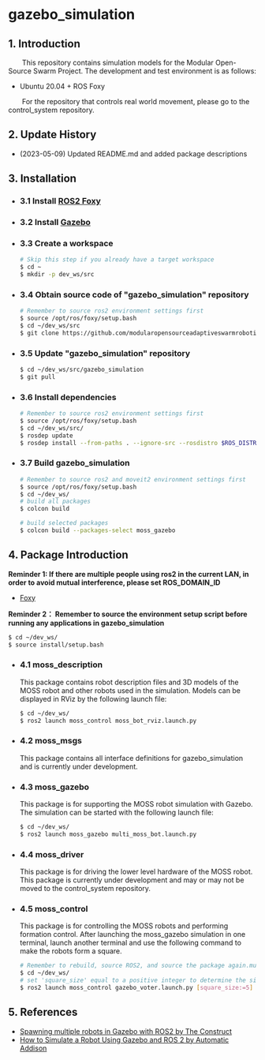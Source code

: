 # gazebo_simulation

## 1. Introduction

&ensp;&ensp;&ensp;&ensp;This repository contains simulation models for the Modular Open-Source Swarm Project. The development and test environment is as follows:
- Ubuntu 20.04 + ROS Foxy

&ensp;&ensp;&ensp;&ensp;For the repository that controls real world movement, please go to the control_system repository.

## 2. Update History
- (2023-05-09) Updated README.md and added package descriptions

## 3. Installation
- ### 3.1 Install [ROS2 Foxy](https://docs.ros.org/en/ros2_documentation/foxy/Installation.html) 

- ### 3.2 Install [Gazebo](https://classic.gazebosim.org/tutorials?tut=install_ubuntu)  

- ### 3.3 Create a workspace
    ```bash
    # Skip this step if you already have a target workspace
    $ cd ~
    $ mkdir -p dev_ws/src
    ```

- ### 3.4 Obtain source code of "gazebo_simulation" repository
    ```bash
    # Remember to source ros2 environment settings first
    $ source /opt/ros/foxy/setup.bash
    $ cd ~/dev_ws/src
    $ git clone https://github.com/modularopensourceadaptiveswarmrobotics/gazebo_simulation.git
    ```

- ### 3.5 Update "gazebo_simulation" repository 
    ```bash
    $ cd ~/dev_ws/src/gazebo_simulation
    $ git pull
    ```

- ### 3.6 Install dependencies
    ```bash
    # Remember to source ros2 environment settings first
    $ source /opt/ros/foxy/setup.bash
    $ cd ~/dev_ws/src/
    $ rosdep update
    $ rosdep install --from-paths . --ignore-src --rosdistro $ROS_DISTRO -y
    ```

- ### 3.7 Build gazebo_simulation
    ```bash
    # Remember to source ros2 and moveit2 environment settings first
    $ source /opt/ros/foxy/setup.bash
    $ cd ~/dev_ws/
    # build all packages
    $ colcon build
    
    # build selected packages
    $ colcon build --packages-select moss_gazebo
    ```

## 4. Package Introduction

__Reminder 1: If there are multiple people using ros2 in the current LAN, in order to avoid mutual interference, please set ROS_DOMAIN_ID__
  - [Foxy](https://docs.ros.org/en/ros2_documentation/foxy/Concepts/About-Domain-ID.html)

__Reminder 2： Remember to source the environment setup script before running any applications in gazebo_simulation__

```bash
$ cd ~/dev_ws/
$ source install/setup.bash
```

- ### 4.1 moss_description
    This package contains robot description files and 3D models of the MOSS robot and other robots used in the simulation. Models can be displayed in RViz by the following launch file:
    ```bash
    $ cd ~/dev_ws/
    $ ros2 launch moss_control moss_bot_rviz.launch.py
    ```


- ### 4.2 moss_msgs  
    This package contains all interface definitions for gazebo_simulation and is currently under development.

- ### 4.3 moss_gazebo
    This package is for supporting the MOSS robot simulation with Gazebo. The simulation can be started with the following launch file:
    ```bash
    $ cd ~/dev_ws/
    $ ros2 launch moss_gazebo multi_moss_bot.launch.py
    ```

- ### 4.4 moss_driver
    This package is for driving the lower level hardware of the MOSS robot. This package is currently under development and may or may not be moved to the control_system repository.

- ### 4.5 moss_control
    This package is for controlling the MOSS robots and performing formation control. After launching the moss_gazebo simulation in one terminal, launch another terminal and use the following command to make the robots form a square.

    ```bash
    # Remember to rebuild, source ROS2, and source the package again.multi_moss_bot
    $ cd ~/dev_ws/
    # set 'square_size' equal to a positive integer to determine the side length of the resultant square (default = 5)
    $ ros2 launch moss_control gazebo_voter.launch.py [square_size:=5]
    ```
## 5. References
  - [Spawning multiple robots in Gazebo with ROS2 by The Construct](https://www.theconstructsim.com/spawning-multiple-robots-in-gazebo-with-ros2/)
  - [How to Simulate a Robot Using Gazebo and ROS 2 by Automatic Addison](https://automaticaddison.com/how-to-simulate-a-robot-using-gazebo-and-ros-2/#Test_Your_ROS_2_and_Gazebo_Integration)
